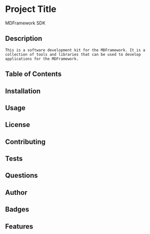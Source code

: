     
  # Project Title
  MDFramework SDK
  ## Description
    This is a software development kit for the MDFramework. It is a collection of tools and libraries that can be used to develop applications for the MDFramework.
  ## Table of Contents

  ## Installation
  ## Usage
  ## License
  ## Contributing
  ## Tests
  ## Questions
  ## Author
  ## Badges
  ## Features

